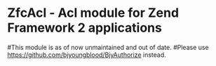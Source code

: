 # ZfcAcl - Acl module for Zend Framework 2 applications

#This module is as of now unmaintained and out of date.
#Please use https://github.com/bjyoungblood/BjyAuthorize instead.